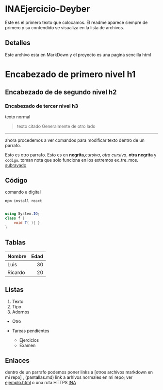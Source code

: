 # INAEjercicio-Deyber
Este es el primero texto que colocamos. El readme aparece siempre de primero y su contendido se visualiza en la lista de archivos.
## Detalles
Este archivo esta en MarkDown y el proyecto es una pagina sencilla html

# Encabezado de primero nivel h1

## Encabezado de de segundo nivel h2

### Encabezado de tercer nivel h3

texto normal
> texto citado
>Generalmente 
> de otro lado
------
ahora procedemos a ver comandos para modificar texto dentro de un parrafo.

Esto es otro parrafo. Esto es en **negrita**,_cursiva_, *otra cursiva*, __otra negrita__ y `codigo`. toman nota que solo funciona en los extremos ex_tre_mos. <u>subrayado</u>

## Código
comando a digital
```
npm install react
```

```csharp

using System.IO;
class f {
    void T( ){ }
}
```

<!--Comentario de HTML-->

## Tablas

| Nombre | Edad|
|--------|----: |
|Luis    | 30  |
|Ricardo | 20  |

<!--se utiliza los dos punto para alinear el texto-->

## Listas
1. Texto
2. Tipo
3. Adornos

- Otro

- Tareas pendientes
    - Ejercicios
    - Examen

## Enlaces
dentro de un parrafo podemos poner links a [otros archivos markdown en mi repo] , (pantallas.md) link a arhivos normales en mi repo; ver [ejemplo.html](/ejemplo.html) o una ruta HTTPS [INA](https//www.ina.ac.cr)